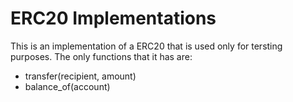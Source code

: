 # ERC20 Implementations
This is an implementation of a ERC20 that is used only for tersting purposes. The only functions that it has are:
- transfer(recipient, amount)
- balance_of(account)
